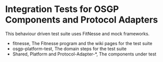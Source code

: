 # Integration Tests for OSGP Components and Protocol Adapters

This behaviour driven test suite uses FitNesse and mock frameworks.

- fitnesse, The Fitnesse program and the wiki pages for the test suite
- osgp-platform-test, The domain steps for the test suite
- Shared, Platform and Protocol-Adapter-*, The components under test